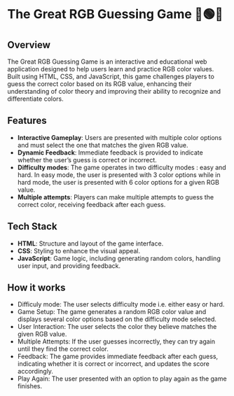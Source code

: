 # The Great RGB Guessing Game 🔴🟢🔵

## Overview
The Great RGB Guessing Game is an interactive and educational web application designed to help users learn and practice RGB color values. Built using HTML, CSS, and JavaScript, this game challenges players to guess the correct color based on its RGB value, enhancing their understanding of color theory and improving their ability to recognize and differentiate colors.

## Features
- <b>Interactive Gameplay</b>: Users are presented with multiple color options and must select the one that matches the given RGB value.
- <b>Dynamic Feedback</b>: Immediate feedback is provided to indicate whether the user’s guess is correct or incorrect.
- <b>Difficulty modes</b>: The game operates in two difficulty modes : easy and hard. In easy mode, the user is presented with 3 color options while in hard mode, the user is presented with 6 color options for a given RGB value.
- <b>Multiple attempts</b>: Players can make multiple attempts to guess the correct color, receiving feedback after each guess.

## Tech Stack
- <b>HTML</b>: Structure and layout of the game interface.
- <b>CSS</b>: Styling to enhance the visual appeal.
- <b>JavaScript</b>: Game logic, including generating random colors, handling user input, and providing feedback.

## How it works
- Difficuly mode: The user selects difficulty mode i.e. either easy or hard.
- Game Setup: The game generates a random RGB color value and displays several color options based on the difficulty mode selected.
- User Interaction: The user selects the color they believe matches the given RGB value.
- Multiple Attempts: If the user guesses incorrectly, they can try again until they find the correct color.
- Feedback: The game provides immediate feedback after each guess, indicating whether it is correct or incorrect, and updates the score accordingly.
- Play Again: The user presented with an option to play again as the game finishes.




